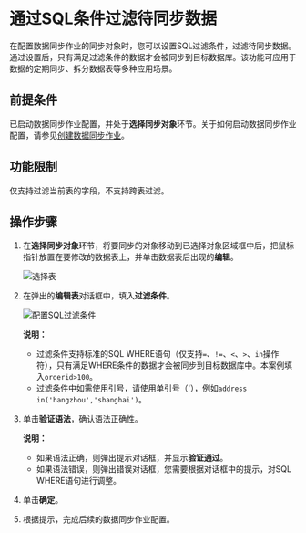 # 通过SQL条件过滤待同步数据

在配置数据同步作业的同步对象时，您可以设置SQL过滤条件，过滤待同步数据。通过设置后，只有满足过滤条件的数据才会被同步到目标数据库。该功能可应用于数据的定期同步、拆分数据表等多种应用场景。

## 前提条件

已启动数据同步作业配置，并处于**选择同步对象**环节。关于如何启动数据同步作业配置，请参见[创建数据同步作业]()。

## 功能限制

仅支持过滤当前表的字段，不支持跨表过滤。

## 操作步骤

1.  在**选择同步对象**环节，将要同步的对象移动到已选择对象区域框中后，把鼠标指针放置在要修改的数据表上，并单击数据表后出现的**编辑**。

    ![选择表](https://static-aliyun-doc.oss-accelerate.aliyuncs.com/assets/img/zh-CN/5220649951/p51519.png)

2.  在弹出的**编辑表**对话框中，填入**过滤条件**。

    ![配置SQL过滤条件](https://static-aliyun-doc.oss-accelerate.aliyuncs.com/assets/img/zh-CN/5220649951/p49114.png)

    **说明：**

    -   过滤条件支持标准的SQL WHERE语句（仅支持`=`、`!=`、`<`、`>`、`in`操作符），只有满足WHERE条件的数据才会被同步到目标数据库中。本案例填入`orderid>100`。
    -   过滤条件中如需使用引号，请使用单引号（'），例如`address in('hangzhou','shanghai')`。
3.  单击**验证语法**，确认语法正确性。

    **说明：**

    -   如果语法正确，则弹出提示对话框，并显示**验证通过**。
    -   如果语法错误，则弹出错误对话框，您需要根据对话框中的提示，对SQL WHERE语句进行调整。
4.  单击**确定**。
5.  根据提示，完成后续的数据同步作业配置。

